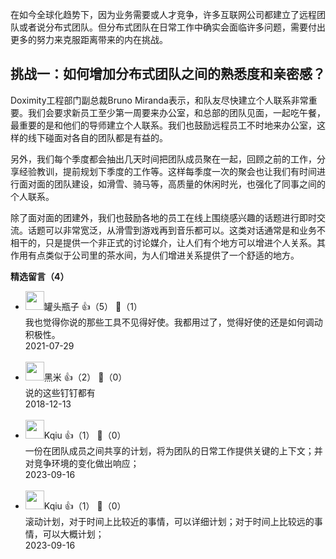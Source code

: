 在如今全球化趋势下，因为业务需要或人才竞争，许多互联网公司都建立了远程团队或者说分布式团队。但分布式团队在日常工作中确实会面临许多问题，需要付出更多的努力来克服距离带来的内在挑战。

## 挑战一：如何增加分布式团队之间的熟悉度和亲密感？

Doximity工程部门副总裁Bruno Miranda表示，和队友尽快建立个人联系非常重要。我们会要求新员工至少第一周要来办公室，和总部的团队见面，一起吃午餐，最重要的是和他们的导师建立个人联系。我们也鼓励远程员工不时地来办公室，这样的线下碰面对各自的团队都是有益的。

另外，我们每个季度都会抽出几天时间把团队成员聚在一起，回顾之前的工作，分享经验教训，提前规划下季度的工作等。这样每季度一次的聚会也让我们有时间进行面对面的团队建设，如滑雪、骑马等，高质量的休闲时光，也强化了同事之间的个人联系。

除了面对面的团建外，我们也鼓励各地的员工在线上围绕感兴趣的话题进行即时交流。话题可以非常宽泛，从滑雪到游戏再到音乐都可以。这类对话通常是和业务不相干的，只是提供一个非正式的讨论媒介，让人们有个地方可以增进个人关系。其作用有点类似于公司里的茶水间，为人们增进关系提供了一个舒适的地方。
<div><strong>精选留言（4）</strong></div><ul>
<li><img src="https://static001.geekbang.org/account/avatar/00/13/97/69/80945634.jpg" width="30px"><span>罐头瓶子</span> 👍（5） 💬（1）<div>我也觉得你说的那些工具不见得好使。我都用过了，觉得好使的还是如何调动积极性。</div>2021-07-29</li><br/><li><img src="https://static001.geekbang.org/account/avatar/00/0f/8b/52/6659dc1b.jpg" width="30px"><span>黑米</span> 👍（2） 💬（0）<div>说的这些钉钉都有</div>2018-12-13</li><br/><li><img src="https://static001.geekbang.org/account/avatar/00/18/45/9a/1c9b3fa9.jpg" width="30px"><span>Kqiu</span> 👍（1） 💬（0）<div>一份在团队成员之间共享的计划，将为团队的日常工作提供关键的上下文；并对竞争环境的变化做出响应；</div>2023-09-16</li><br/><li><img src="https://static001.geekbang.org/account/avatar/00/18/45/9a/1c9b3fa9.jpg" width="30px"><span>Kqiu</span> 👍（1） 💬（0）<div>滚动计划，对于时间上比较近的事情，可以详细计划；对于时间上比较远的事情，可以大概计划；</div>2023-09-16</li><br/>
</ul>